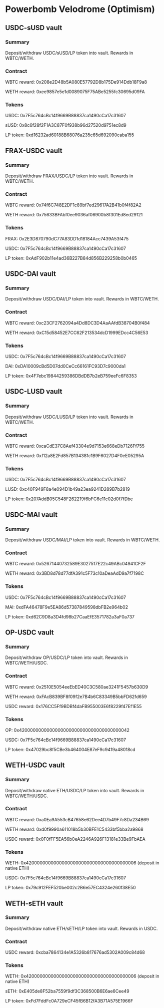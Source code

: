 # Powerbomb Velodrome (Optimism)

## USDC-sUSD vault

### Summary

Deposit/withdraw USDC/sUSD/LP token into vault. Rewards in WBTC/WETH.

### Contract

WBTC reward: 0x208e2D48b5A080E57792D8b175De914Ddb18F9a8

WETH reward: 0xee9857e5e1d0089075F75ABe5255fc30695d09FA

### Tokens

USDC: 0x7F5c764cBc14f9669B88837ca1490cCa17c31607

sUSD: 0x8c6f28f2F1A3C87F0f938b96d27520d9751ec8d9

LP token: 0xd16232ad60188B68076a235c65d692090caba155



## FRAX-USDC vault

### Summary

Deposit/withdraw FRAX/USDC/LP token into vault. Rewards in WBTC/WETH.

### Contract

WBTC reward: 0x74f6C748E2DF1c89bf7ed29617A2B41b0f4f82A2

WETH reward: 0x75633BFAbf0ee9036af06900b8f301Ed8ed29121

### Tokens

FRAX: 0x2E3D870790dC77A83DD1d18184Acc7439A53f475

USDC: 0x7F5c764cBc14f9669B88837ca1490cCa17c31607

LP token: 0xAdF902b11e4ad36B227B84d856B229258b0b0465



## USDC-DAI vault

### Summary

Deposit/withdraw USDC/DAI/LP token into vault. Rewards in WBTC/WETH.

### Contract

WBTC reward: 0xc23CF2762094a4Dd8DC3D4AaAAfdB38704B0f484

WETH reward: 0xC15d58452E7CC62F213534dcD1999EDcc4C56E53

### Tokens

USDC: 0x7F5c764cBc14f9669B88837ca1490cCa17c31607

DAI: 0xDA10009cBd5D07dd0CeCc66161FC93D7c9000da1

LP token: 0x4F7ebc19844259386DBdDB7b2eB759eeFc6F8353



## USDC-LUSD vault

### Summary

Deposit/withdraw USDC/LUSD/LP token into vault. Rewards in WBTC/WETH.

### Contract

WBTC reward: 0xcaCdE37C8Aef43304e9d7153e668eDb7126Ff755

WETH reward: 0xf12a8E2Fd857B134381c1B9F6027D4F0eE05295A

### Tokens

USDC: 0x7F5c764cBc14f9669B88837ca1490cCa17c31607

LUSD: 0xc40F949F8a4e094D1b49a23ea9241D289B7b2819

LP token: 0x207AddB05C548F262219f6bFC6e11c02d0f7fDbe



## USDC-MAI vault

### Summary

Deposit/withdraw USDC/MAI/LP token into vault. Rewards in WBTC/WETH.

### Contract

WBTC reward: 0x52671440732589E3027517E22c49ABc04941CF2F

WETH reward: 0x3BD8d78d77dfA391c5F73c10aDeaAdD9a7f7198C

### Tokens

USDC: 0x7F5c764cBc14f9669B88837ca1490cCa17c31607

MAI: 0xdFA46478F9e5EA86d57387849598dbFB2e964b02

LP token: 0xd62C9D8a3D4fd98b27CaaEfE3571782a3aF0a737



## OP-USDC vault

### Summary

Deposit/withdraw OP/USDC/LP token into vault. Rewards in WBTC/WETH/USDC.

### Contract

WBTC reward: 0x2510E5054eeEbED40C3C580ae3241F5457b630D9

WETH reward: 0xFAcB839BF8f09f2e7B4b6C83349B5bbFD62fd659

USDC reward: 0x176CC5Ff9BDBf4daFB955003E6f8229f47Ef1E55

### Tokens

OP: 0x4200000000000000000000000000000000000042

USDC: 0x7F5c764cBc14f9669B88837ca1490cCa17c31607

LP token: 0x47029bc8f5CBe3b464004E87eF9c9419a48018cd



## WETH-USDC vault

### Summary

Deposit/withdraw native ETH/USDC/LP token into vault. Rewards in WBTC/WETH/USDC.

### Contract

WBTC reward: 0xa0Ea9A553cB47658e62Dee4D7b49F7c8Da234B69

WETH reward: 0xd0f9990a611018b5b30BFE1C5433bf5bba2a9868

USDC reward: 0x0F0fFF5EA56b0eA2246A926F13181e33Be9FbAEA

### Tokens

WETH: 0x4200000000000000000000000000000000000006 (deposit in native ETH)

USDC: 0x7F5c764cBc14f9669B88837ca1490cCa17c31607

LP token: 0x79c912FEF520be002c2B6e57EC4324e260f38E50



## WETH-sETH vault

### Summary

Deposit/withdraw native ETH/sETH/LP token into vault. Rewards in USDC.

### Contract

USDC reward: 0xcba7864134e1A5326b817676ad5302A009c84d68

### Tokens

WETH: 0x4200000000000000000000000000000000000006 (deposit in native ETH)

sETH: 0xE405de8F52ba7559f9df3C368500B6E6ae6Cee49

LP token: 0xFd7FddFc0A729eCF45fB6B12fA3B71A575E1966F
